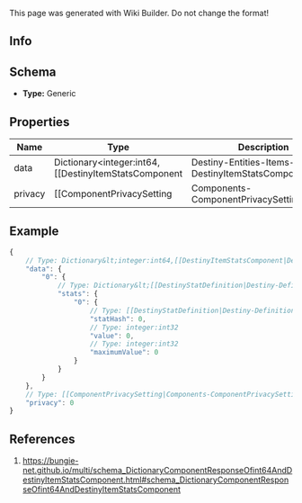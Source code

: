 <span class="wiki-builder">This page was generated with Wiki Builder. Do not change the format!</span>

## Info

## Schema
* **Type:** Generic

## Properties
Name | Type | Description
---- | ---- | -----------
data | Dictionary&lt;integer:int64,[[DestinyItemStatsComponent|Destiny-Entities-Items-DestinyItemStatsComponent]]&gt; | 
privacy | [[ComponentPrivacySetting|Components-ComponentPrivacySetting]]:Enum | 

## Example
```javascript
{
    // Type: Dictionary&lt;integer:int64,[[DestinyItemStatsComponent|Destiny-Entities-Items-DestinyItemStatsComponent]]&gt;
    "data": {
        "0": {
            // Type: Dictionary&lt;[[DestinyStatDefinition|Destiny-Definitions-DestinyStatDefinition]]:ManifestDefinition:integer:uint32,[[DestinyStat|Destiny-DestinyStat]]&gt;
            "stats": {
                "0": {
                    // Type: [[DestinyStatDefinition|Destiny-Definitions-DestinyStatDefinition]]:ManifestDefinition:integer:uint32
                    "statHash": 0,
                    // Type: integer:int32
                    "value": 0,
                    // Type: integer:int32
                    "maximumValue": 0
                }
            }
        }
    },
    // Type: [[ComponentPrivacySetting|Components-ComponentPrivacySetting]]:Enum
    "privacy": 0
}

```

## References
1. https://bungie-net.github.io/multi/schema_DictionaryComponentResponseOfint64AndDestinyItemStatsComponent.html#schema_DictionaryComponentResponseOfint64AndDestinyItemStatsComponent
